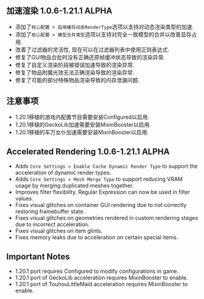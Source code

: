 ## 加速渲染 1.0.6-1.21.1 ALPHA
- 添加了``核心配置 > 启用缓存动态RenderType``选项以支持对动态渲染类型的加速.
- 添加了``核心配置 > 模型合并类型``选项以支持对完全一致模型的合并以改善显存占用.
- 改善了过滤器的灵活性, 现在可以在过滤器列表中使用正则表达式.
- 修复了GUI物品合批时没有正确还原帧缓冲状态导致的渲染异常.
- 修复了自定义渲染阶段被错误加速导致的渲染异常.
- 修复了物品附魔光效无法正确渲染导致的渲染异常.
- 修复了可能的部分特殊物品渲染导致的内存泄漏问题.

## 注意事项
- 1.20.1移植的游戏内配置节目需要安装Configured以启用.
- 1.20.1移植的GeckoLib加速需要安装MixinBooster以启用.
- 1.20.1移植的车万女仆加速需要安装MixinBooster以启用.

## Accelerated Rendering 1.0.6-1.21.1 ALPHA
- Adds ``Core Settings > Enable Cache Dynamic Render Type`` to support the acceleration of dynamic render types.
- Adds ``Core Settings > Mesh Merge Type`` to support reducing VRAM usage by merging duplicated meshes together.
- Improves filter flexibility. Regular Expression can now be used in filter values.
- Fixes visual glitches on container GUI rendering due to not correctly restoring framebuffer state.
- Fixes visual glitches on geometries rendered in custom rendering stages due to incorrect acceleration.
- Fixes visual glitches on item glints.
- Fixes memory leaks due to acceleration on certain special items.

## Important Notes
- 1.20.1 port requires Configured to modify configurations in game.
- 1.20.1 port of GeckoLib acceleration requires MixinBooster to enable.
- 1.20.1 port of TouhouLittleMaid acceleration requires MixinBooster to enable.